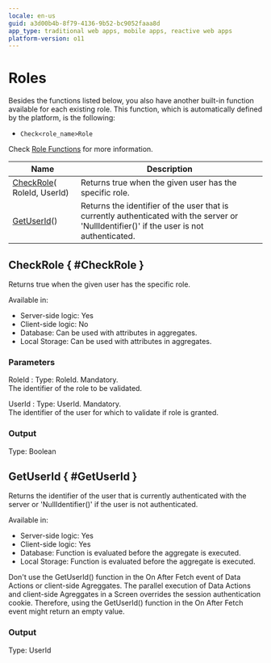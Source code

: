 ```yaml
---
locale: en-us
guid: a3d00b4b-8f79-4136-9b52-bc9052faaa8d
app_type: traditional web apps, mobile apps, reactive web apps
platform-version: o11
---
```


# Roles

Besides the functions listed below, you also have another built-in function available for each existing role. This function, which is automatically defined by the platform, is the following:

* `Check<role_name>Role`

Check [Role Functions](../../../develop/security/user-roles/create-a-custom-role.md#role-functions) for more information.




<table markdown="1">
<thead>
<tr>
<th>Name</th>
<th>Description</th>
</tr>
</thead>
<tbody>
<tr>
<td><a href="#CheckRole">CheckRole</a>(&#8203;RoleId, UserId)</td>
<td>Returns true when the given user has the specific role.</td>
</tr>
<tr>
<td><a href="#GetUserId">GetUserId</a>()</td>
<td>Returns the identifier of the user that is currently authenticated with the server or 'NullIdentifier()' if the user is not authenticated.</td>
</tr>
</tbody>
</table>

## CheckRole { #CheckRole }

Returns true when the given user has the specific role.  

Available in:  

  * Server-side logic: Yes
  * Client-side logic: No
  * Database: Can be used with attributes in aggregates.
  * Local Storage: Can be used with attributes in aggregates.

### Parameters

RoleId
:    Type: RoleId. Mandatory.  
The identifier of the role to be validated.

UserId
:    Type: UserId. Mandatory.  
The identifier of the user for which to validate if role is granted.

### Output

Type: Boolean  

## GetUserId { #GetUserId }

Returns the identifier of the user that is currently authenticated with the server or 'NullIdentifier()' if the user is not authenticated.  

Available in:  

  * Server-side logic: Yes
  * Client-side logic: Yes
  * Database: Function is evaluated before the aggregate is executed.
  * Local Storage: Function is evaluated before the aggregate is executed.

<div class="info" markdown="1">

Don't use the GetUserId() function in the On After Fetch event of Data Actions or client-side Agreggates. The parallel execution of Data Actions and client-side Agreggates in a Screen overrides the session authentication cookie. Therefore, using the GetUserId() function in the On After Fetch event might return an empty value.

</div>

### Output

Type: UserId  

